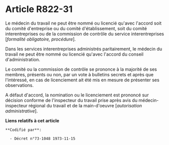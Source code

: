 # Article R822-31

Le médecin du travail ne peut être nommé ou licencié qu'avec l'accord soit du comité d'entreprise ou du comité
d'établissement, soit du comité interentreprises ou de la commission de contrôle du service interentreprises [*formalité
obligatoire, procédure*].

Dans les services interentreprises administrés paritairement, le médecin du travail ne peut être nommé ou licencié qu'avec
l'accord du conseil d'administration.

Le comité ou la commission de contrôle se prononce à la majorité de ses membres, présents ou non, par un vote à bulletins
secrets et après que l'intéressé, en cas de licenciement ait été mis en mesure de présenter ses observations.

A défaut d'accord, la nomination ou le licenciement est prononcé sur décision conforme de l'inspecteur du travail prise après
avis du médecin-inspecteur régional du travail et de la main-d'oeuvre [*autorisation administrative*].

**Liens relatifs à cet article**

	**Codifié par**:

	  - Décret n°73-1048 1973-11-15
